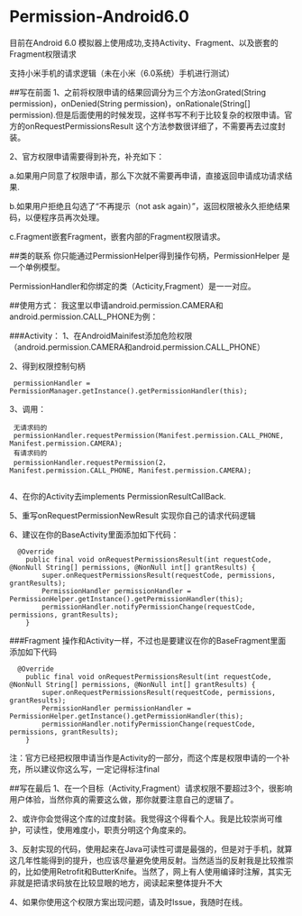 # Permission-Android6.0

目前在Android 6.0 模拟器上使用成功,支持Activity、Fragment、以及嵌套的Fragment权限请求<p/>
支持小米手机的请求逻辑（未在小米（6.0系统）手机进行测试）<p/>
##写在前面
1、之前将权限申请的结果回调分为三个方法onGrated(String permission)，onDenied(String permission)，onRationale(String[] permission).但是后面使用的时候发现，这样书写不利于比较复杂的权限申请。官方的onRequestPermissionsResult 这个方法参数很详细了，不需要再去过度封装。<p/>
2、官方权限申请需要得到补充，补充如下：<p/>
<p/>
a.如果用户同意了权限申请，那么下次就不需要再申请，直接返回申请成功请求结果. <p/>
b.如果用户拒绝且勾选了“不再提示（not ask again）”，返回权限被永久拒绝结果码，以便程序员再次处理。<p/>
c.Fragment嵌套Fragment，嵌套内部的Fragment权限请求。

##类的联系
你只能通过PermissionHelper得到操作句柄，PermissionHelper 是一个单例模型。<p/>
PermissionHandler和你绑定的类（Acticity,Fragment）是一一对应。

##使用方式：
我这里以申请android.permission.CAMERA和android.permission.CALL_PHONE为例：

###Activity：
1、在AndroidMainifest添加危险权限（android.permission.CAMERA和android.permission.CALL_PHONE）<p/>
2、得到权限控制句柄<p/>
```
 permissionHandler = PermissionManager.getInstance().getPermissionHandler(this);
```
3、调用：
```
 无请求码的
 permissionHandler.requestPermission(Manifest.permission.CALL_PHONE, Manifest.permission.CAMERA);
 有请求码的
 permissionHandler.requestPermission(2，Manifest.permission.CALL_PHONE, Manifest.permission.CAMERA);
 
```
4、在你的Activity去implements PermissionResultCallBack.<p/>
5、重写onRequestPermissionNewResult 实现你自己的请求代码逻辑<p/>
6、建议在你的BaseActivity里面添加如下代码：<p/>
```
  @Override
    public final void onRequestPermissionsResult(int requestCode, @NonNull String[] permissions, @NonNull int[] grantResults) {
        super.onRequestPermissionsResult(requestCode, permissions, grantResults);
        PermissionHandler permissionHandler = PermissionHelper.getInstance().getPermissionHandler(this);
        permissionHandler.notifyPermissionChange(requestCode, permissions, grantResults);
    }
```

###Fragment
操作和Activity一样，不过也是要建议在你的BaseFragment里面添加如下代码<p/>
```
  @Override
    public final void onRequestPermissionsResult(int requestCode, @NonNull String[] permissions, @NonNull int[] grantResults) {
        super.onRequestPermissionsResult(requestCode, permissions, grantResults);
        PermissionHandler permissionHandler = PermissionHelper.getInstance().getPermissionHandler(this);
        permissionHandler.notifyPermissionChange(requestCode, permissions, grantResults);
    }
```
注：官方已经把权限申请当作是Activity的一部分，而这个库是权限申请的一个补充，所以建议你这么写，一定记得标注final<p/>
##写在最后
1、在一个目标（Activity,Fragment）请求权限不要超过3个，很影响用户体验，当然你真的需要这么做，那你就要注意自己的逻辑了。<p/>
2、或许你会觉得这个库的过度封装。我觉得这个得看个人。我是比较崇尚可维护，可读性，使用难度小，职责分明这个角度来的。<p/>
3、反射实现的代码，使用起来在Java可读性可谓是最强的，但是对于手机，就算这几年性能得到的提升，也应该尽量避免使用反射。当然适当的反射我是比较推崇的，比如使用Retrofit和ButterKnife。当然了，网上有人使用编译时注解，其实无非就是把请求码放在比较显眼的地方，阅读起来整体提升不大<p/>
4、如果你使用这个权限方案出现问题，请及时Issue，我随时在线。<p/>

